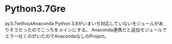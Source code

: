 # Python3.7Gre
py3.7withoutAnaconda
Python 3.8がいまいち対応していないモジュールがありそうだったのでこっちをメインにする。
Anaconda連携だと追加モジュールでエラー吐くのがいたのでAnacondaなしのProject。
